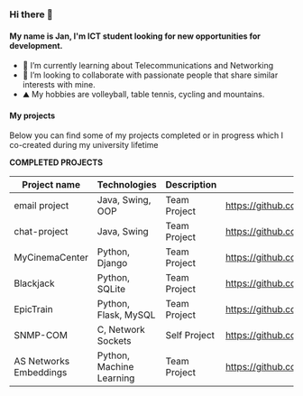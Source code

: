 ### Hi there 👋

#### My name is Jan, I'm ICT student looking for new opportunities for development.
 
- 🌱 I’m currently learning about Telecommunications and Networking 
- 👯 I’m looking to collaborate with passionate people that share similar interests with mine.
- :mountain: My hobbies are volleyball, table tennis, cycling and mountains.

#### My projects

Below you can find some of my projects completed or in progress which I co-created during my university lifetime

**COMPLETED PROJECTS**

| Project name  | Technologies | Description | Link | 
| ------------- | ------------- | ------------- | ------------- | 
| email project  | Java, Swing, OOP  | Team Project | https://github.com/janek1842/University_Scripts/tree/Java/PocztaFINAL |
| chat-project  | Java, Swing  | Team Project | https://github.com/janek1842/chat-project |
| MyCinemaCenter  | Python, Django  | Team Project | https://github.com/janek1842/MyCinemaCenter | 
| Blackjack  | Python, SQLite  | Team Project | https://github.com/janek1842/Blackjack | 
| EpicTrain  | Python, Flask, MySQL  | Team Project | https://github.com/janek1842/EpicTrain | 
| SNMP-COM  | C, Network Sockets  | Self Project | https://github.com/janek1842/SNMP-COM | 
| AS Networks Embeddings  | Python, Machine Learning  | Team Project | https://github.com/janek1842/ML-network-embeddings | 
